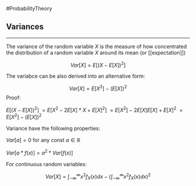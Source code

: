 #ProbabilityTheory 
## Variances
----
The variance of the random variable $X$ is the measure of how concentrated the distribution of a random variable $X$ around its mean (or [[expectation]])

$$Var[X] = E[(X - E[X])^2]$$

The variabce can be also derived into an alternative form:

$$Var[X] = E[X^2] - (E[X])^2$$
Proof:

$E[(X-E[X])^2]$
$= E[X^2 - 2E[X]*X + E[X]^2]$
$=E[X^2]-2E[X]E[X] + E[X]^2$
$= E[X^2] - (E[X])^2$

Variance have the following properties:

$Var[a] = 0$ for any const $a \in \mathbb{R}$

$Var[a * f(x)] = a^2 * Var[f(x)]$

For continuous random variables:

$$Var[X] = \int _{- \infty} ^{\infty} x^2 f_X(x) dx - (\int _{- \infty} ^{\infty} x^2 f_X(x) dx)^2$$

